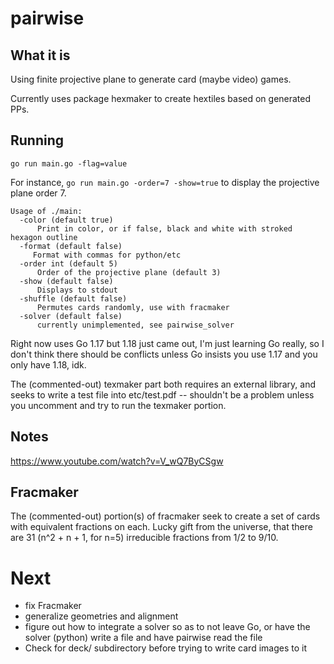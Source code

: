 # pairwise

## What it is 

Using finite projective plane to generate card (maybe video) games. 

Currently uses package hexmaker to create hextiles based on generated PPs. 

## Running

`go run main.go -flag=value`

For instance, `go run main.go -order=7 -show=true` to display the projective
plane order 7. 

```
Usage of ./main:
  -color (default true)
      Print in color, or if false, black and white with stroked hexagon outline
  -format (default false)
     Format with commas for python/etc
  -order int (default 5)
      Order of the projective plane (default 3)
  -show (default false)
      Displays to stdout
  -shuffle (default false)
      Permutes cards randomly, use with fracmaker
  -solver (default false) 
      currently unimplemented, see pairwise_solver
```

Right now uses Go 1.17 but 1.18 just came out, I'm just
learning Go really, so I don't think there should be conflicts unless Go
insists you use 1.17 and you only have 1.18, idk. 

The (commented-out) texmaker part both requires an external library, and seeks
to write a test file into etc/test.pdf -- shouldn't be a problem unless you
uncomment and try to run the texmaker portion.

## Notes

https://www.youtube.com/watch?v=V_wQ7ByCSgw

## Fracmaker 

The (commented-out) portion(s) of fracmaker seek to create a set of cards with
equivalent fractions on each. Lucky gift from the universe, that there are 31
(n^2 + n + 1, for n=5) irreducible fractions from 1/2 to 9/10. 

# Next

- fix Fracmaker
- generalize geometries and alignment
- figure out how to integrate a solver so as to not leave Go, or have the
  solver (python) write a file and have pairwise read the file
- Check for deck/ subdirectory before trying to write card images to it
